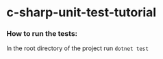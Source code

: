 # c-sharp-unit-test-tutorial

### How to run the tests:
In the root directory of the project run `dotnet test`
